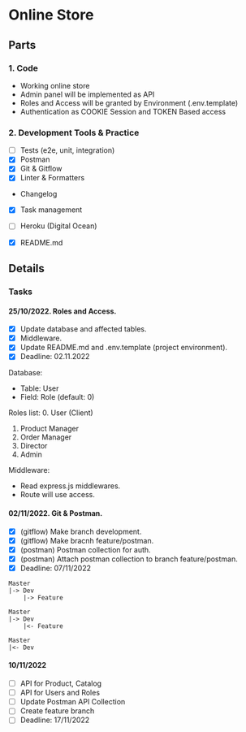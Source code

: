 # Online Store
 
## Parts

### 1. Code
- Working online store
- Admin panel will be implemented as API
- Roles and Access will be granted by Environment (.env.template)
- Authentication as COOKIE Session and TOKEN Based access

### 2. Development Tools & Practice
- [ ] Tests (e2e, unit, integration)
- [x] Postman
- [x] Git & Gitflow
- [x] Linter & Formatters
- Changelog
- [x] Task management
- [ ] Heroku (Digital Ocean)
- [x] README.md


## Details

### Tasks

#### 25/10/2022. Roles and Access.
- [x] Update database and affected tables.
- [x] Middleware.
- [x] Update README.md and .env.template (project environment).
- [x] Deadline: 02.11.2022

Database:
- Table: User
- Field: Role (default: 0)

Roles list:
0. User (Client)
1. Product Manager
2. Order Manager
3. Director
4. Admin

Middleware:
- Read express.js middlewares.
- Route will use access.

#### 02/11/2022. Git & Postman.
- [x] (gitflow) Make branch development.
- [x] (gitflow) Make bracnh feature/postman.
- [x] (postman) Postman collection for auth.
- [x] (postman) Attach postman collection to branch feature/postman.
- [x] Deadline: 07/11/2022 

```
Master
|-> Dev
    |-> Feature
   
Master
|-> Dev
    |<- Feature

Master
|<- Dev
```

#### 10/11/2022
- [ ] API for Product, Catalog
- [ ] API for Users and Roles
- [ ] Update Postman API Collection
- [ ] Create feature branch
- [ ] Deadline: 17/11/2022
